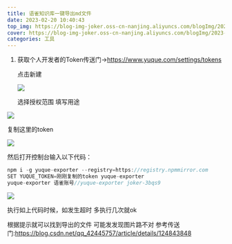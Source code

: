 ```yaml
---
title: 语雀知识库一键导出md文件
date: 2023-02-20 10:40:43
top_img: https://blog-img-joker.oss-cn-nanjing.aliyuncs.com/blogImg/2023-2-20%2011%3A23%3A251676863404940.png
cover: https://blog-img-joker.oss-cn-nanjing.aliyuncs.com/blogImg/2023-2-20%2011%3A23%3A251676863404940.png
categories: 工具
---
```

1. 获取个人开发者的Token传送门->https://www.yuque.com/settings/tokens

   点击新建

   ![](https://blog-img-joker.oss-cn-nanjing.aliyuncs.com/blogImg/2023-2-20%2010%3A57%3A261676861846597.png)

   选择授权范围 填写用途



![](https://blog-img-joker.oss-cn-nanjing.aliyuncs.com/blogImg/2023-2-20%2010%3A59%3A471676861987649.png)

复制这里的token

![](https://blog-img-joker.oss-cn-nanjing.aliyuncs.com/blogImg/2023-2-20%2011%3A00%3A521676862052421.png)

然后打开控制台输入以下代码：

```cpp
npm i -g yuque-exporter --registry=https://registry.npmmirror.com
SET YUQUE_TOKEN=刚刚复制的token yuque-exporter
yuque-exporter 语雀账号//yuque-exporter joker-3bqs9
```

![](https://blog-img-joker.oss-cn-nanjing.aliyuncs.com/blogImg/2023-2-20%2011%3A23%3A251676863404940.png)

执行如上代码时候，如发生超时  多执行几次就ok

根据提示就可以找到导出的文件  可能发发现图片路不对  参考传送门:https://blog.csdn.net/qq_42445757/article/details/124843848
